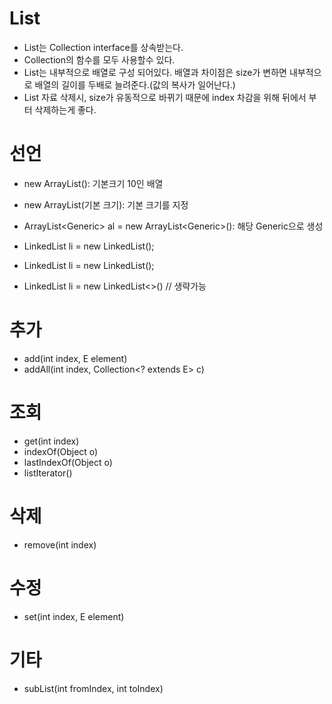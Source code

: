 # List

- List는 Collection interface를 상속받는다.
- Collection의 함수를 모두 사용할수 있다.
- List는 내부적으로 배열로 구성 되어있다. 배열과 차이점은 size가 변하면 내부적으로 배열의 길이를 두배로 늘려준다.(값의 복사가 일어난다.)
- List 자료 삭제시, size가 유동적으로 바뀌기 때문에 index 차감을 위해 뒤에서 부터 삭제하는게 좋다.

# 선언

- new ArrayList(): 기본크기 10인 배열
- new ArrayList(기본 크기): 기본 크기를 지정
- ArrayList\<Generic\> al = new ArrayList\<Generic\>(): 해당 Generic으로 생성

- LinkedList li = new LinkedList();
- LinkedList<Integer> li = new LinkedList<Integer>();
- LinkedList<Integer> li = new LinkedList<>() // 생략가능

# 추가

- add(int index, E element)
- addAll(int index, Collection<? extends E> c)

# 조회

- get(int index)
- indexOf(Object o)
- lastIndexOf(Object o)
- listIterator()

# 삭제

- remove(int index)

# 수정

- set(int index, E element)

# 기타

- subList(int fromIndex, int toIndex)
